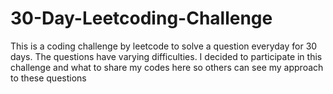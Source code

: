 # 30-Day-Leetcoding-Challenge
This is a coding challenge by leetcode to solve a question everyday for 30 days. The questions have varying difficulties.
I decided to participate in this challenge and what to share my codes here so others can see my approach to these questions
